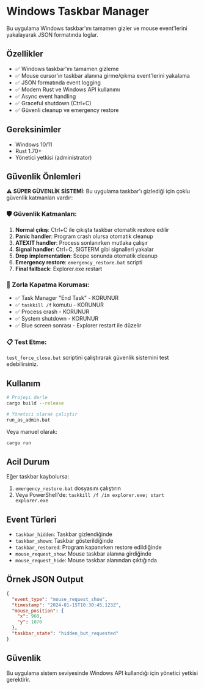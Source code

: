# Windows Taskbar Manager

Bu uygulama Windows taskbar'ını tamamen gizler ve mouse event'lerini yakalayarak JSON formatında loglar.

## Özellikler

- ✅ Windows taskbar'ını tamamen gizleme
- ✅ Mouse cursor'ın taskbar alanına girme/çıkma event'lerini yakalama
- ✅ JSON formatında event logging
- ✅ Modern Rust ve Windows API kullanımı
- ✅ Async event handling
- ✅ Graceful shutdown (Ctrl+C)
- ✅ Güvenli cleanup ve emergency restore

## Gereksinimler

- Windows 10/11
- Rust 1.70+
- Yönetici yetkisi (administrator)

## Güvenlik Önlemleri

⚠️ **SÜPER GÜVENLİK SİSTEMİ**: Bu uygulama taskbar'ı gizlediği için çoklu güvenlik katmanları vardır:

### 🛡️ Güvenlik Katmanları:
1. **Normal çıkış**: Ctrl+C ile çıkışta taskbar otomatik restore edilir
2. **Panic handler**: Program crash olursa otomatik cleanup
3. **ATEXIT handler**: Process sonlanırken mutlaka çalışır  
4. **Signal handler**: Ctrl+C, SIGTERM gibi signalleri yakalar
5. **Drop implementation**: Scope sonunda otomatik cleanup
6. **Emergency restore**: `emergency_restore.bat` scripti
7. **Final fallback**: Explorer.exe restart

### 🚨 Zorla Kapatma Koruması:
- ✅ Task Manager "End Task" - KORUNUR
- ✅ `taskkill /f` komutu - KORUNUR  
- ✅ Process crash - KORUNUR
- ✅ System shutdown - KORUNUR
- ✅ Blue screen sonrası - Explorer restart ile düzelir

### 📋 Test Etme:
`test_force_close.bat` scriptini çalıştırarak güvenlik sistemini test edebilirsiniz.

## Kullanım

```bash
# Projeyi derle
cargo build --release

# Yönetici olarak çalıştır
run_as_admin.bat
```

Veya manuel olarak:
```bash
cargo run
```

## Acil Durum

Eğer taskbar kaybolursa:
1. `emergency_restore.bat` dosyasını çalıştırın
2. Veya PowerShell'de: `taskkill /f /im explorer.exe; start explorer.exe`

## Event Türleri

- `taskbar_hidden`: Taskbar gizlendiğinde
- `taskbar_shown`: Taskbar gösterildiğinde  
- `taskbar_restored`: Program kapanırken restore edildiğinde
- `mouse_request_show`: Mouse taskbar alanına girdiğinde
- `mouse_request_hide`: Mouse taskbar alanından çıktığında

## Örnek JSON Output

```json
{
  "event_type": "mouse_request_show",
  "timestamp": "2024-01-15T10:30:45.123Z",
  "mouse_position": {
    "x": 960,
    "y": 1070
  },
  "taskbar_state": "hidden_but_requested"
}
```

## Güvenlik

Bu uygulama sistem seviyesinde Windows API kullandığı için yönetici yetkisi gerektirir.
